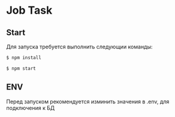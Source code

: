 # Job Task

## Start
Для запуска требуется выполнить следующии команды:
```bash
$ npm install

$ npm start

```

## ENV
Перед запуском рекомендуется изминить значения в .env, для подключения к БД